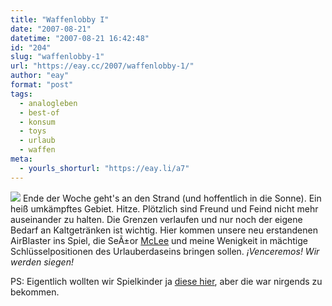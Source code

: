 ```yaml
---
title: "Waffenlobby I"
date: "2007-08-21"
datetime: "2007-08-21 16:42:48"
id: "204"
slug: "waffenlobby-1"
url: "https://eay.cc/2007/waffenlobby-1/"
author: "eay"
format: "post"
tags:
  - analogleben
  - best-of
  - konsum
  - toys
  - urlaub
  - waffen
meta:
  - yourls_shorturl: "https://eay.li/a7"
---
```


![](/uploads/2007/gummipistolen.jpg) Ende der Woche geht's an den Strand (und hoffentlich in die Sonne). Ein heiß umkämpftes Gebiet. Hitze. Plötzlich sind Freund und Feind nicht mehr auseinander zu halten. Die Grenzen verlaufen und nur noch der eigene Bedarf an Kaltgetränken ist wichtig. Hier kommen unsere neu erstandenen AirBlaster ins Spiel, die SeÃ±or [McLee](/artikel/writingforce/) und meine Wenigkeit in mächtige Schlüsselpositionen des Urlauberdaseins bringen sollen. _¡Venceremos! Wir werden siegen!_

PS: Eigentlich wollten wir Spielkinder ja [diese hier](http://buzzbeetoys.com/RSAirBlasters/2006/04750.html), aber die war nirgends zu bekommen.
